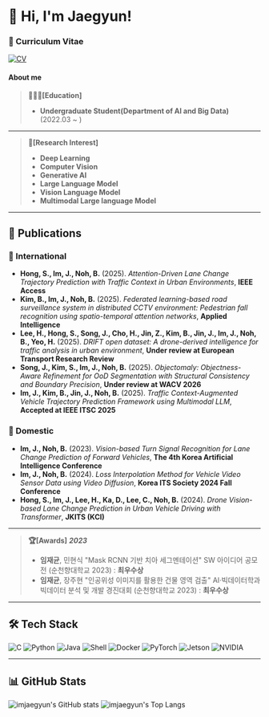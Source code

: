 <!-- <div align="center">

  #### Email
  
  [![Gmail Badge](https://img.shields.io/badge/Gmail-d14836?logo=Gmail&logoColor=white&link=mailto:imij0522@gmail.com)](mailto:imij0522@gmail.com)

  <h1 align="center">Stacks</h1>
  <p align="center">
    <img src="https://img.shields.io/badge/Python-3776AB?style=for-the-badge&logo=Python&logoColor=white"> 
    <img src="https://img.shields.io/badge/C-A8B9CC?style=for-the-badge&logo=C&logoColor=white"> 
    <img src="https://img.shields.io/badge/Java-007396?style=for-the-badge&logo=Java&logoColor=white">
    <img src="https://img.shields.io/badge/Shell_Scripting-4EAA25?style=for-the-badge&logo=gnu-bash&logoColor=white">
    <img src="https://img.shields.io/badge/Docker-2496ED?style=for-the-badge&logo=Docker&logoColor=white">
    <br>
    <img src="https://img.shields.io/badge/Linux-FCC624?style=for-the-badge&logo=Linux&logoColor=black">
    <img src="https://img.shields.io/badge/Ubuntu-E95420?style=for-the-badge&logo=Ubuntu&logoColor=white">
    <br>
    <img src="https://img.shields.io/badge/PyTorch-EE4C2C?style=for-the-badge&logo=PyTorch&logoColor=white">
    <img src="https://img.shields.io/badge/NVIDIA-76B900?style=for-the-badge&logo=NVIDIA&logoColor=white">
    <img src="https://img.shields.io/badge/Jetson-76B900?style=for-the-badge&logo=NVIDIA&logoColor=white">
  </p>

  <hr>
  
  [![](https://raw.githubusercontent.com/imjaegyun/imjaegyun/main/profile-summary-card-output/highcontrast/0-profile-details.svg)](https://github.com/vn7n24fzkq/github-profile-summary-cards)
  [![](https://raw.githubusercontent.com/imjaegyun/imjaegyun/main/profile-summary-card-output/highcontrast/1-repos-per-language.svg)](https://github.com/vn7n24fzkq/github-profile-summary-cards) 
  [![](https://raw.githubusercontent.com/imjaegyun/imjaegyun/main/profile-summary-card-output/highcontrast/2-most-commit-language.svg)](https://github.com/vn7n24fzkq/github-profile-summary-cards)
  [![](https://raw.githubusercontent.com/imjaegyun/imjaegyun/main/profile-summary-card-output/highcontrast/3-stats.svg)](https://github.com/vn7n24fzkq/github-profile-summary-cards) 
  [![](https://raw.githubusercontent.com/imjaegyun/imjaegyun/main/profile-summary-card-output/highcontrast/4-productive-time.svg)](https://github.com/vn7n24fzkq/github-profile-summary-cards)

</div>

<!--
**imjaegyun/imjaegyun** is a ✨ _special_ ✨ repository because its `README.md` (this file) appears on your GitHub profile.

Here are some ideas to get you started:

- 🔭 I’m currently working on ...
- 🌱 I’m currently learning ...
- 👯 I’m looking to collaborate on ...
- 🤔 I’m looking for help with ...
- 💬 Ask me about ...
- 📫 How to reach me: ...
- 😄 Pronouns: ...
- ⚡ Fun fact: ...
--> 



# 👋 Hi, I'm Jaegyun!

### 📄 Curriculum Vitae  
[![CV](https://img.shields.io/badge/View-CV-blue)](./Jaegyun_Im_CV.pdf)

#### About me
> **👨🏼‍🎓[Education]**
> - **Undergraduate Student(Department of AI and Big Data)** (2022.03 ~ )
---
> **🔎[Research Interest]**
> - **Deep Learning**
> - **Computer Vision**
> - **Generative AI**
> - **Large Language Model**
> - **Vision Language Model**
> - **Multimodal Large language Model**

---
## 📝 Publications

### 📌 International

- **Hong, S., Im, J., Noh, B.** (2025). _Attention-Driven Lane Change Trajectory Prediction with Traffic Context in Urban Environments_, **IEEE Access**
- **Kim, B., Im, J., Noh, B.** (2025). _Federated learning-based road surveillance system in distributed CCTV environment: Pedestrian fall recognition using spatio-temporal attention networks_, **Applied Intelligence**
- **Lee, H., Hong, S., Song, J., Cho, H., Jin, Z., Kim, B., Jin, J., Im, J., Noh, B., Yeo, H.** (2025). _DRIFT open dataset: A drone-derived intelligence for traffic analysis in urban environment_, **Under review at European Transport Research Review**
- **Song, J., Kim, S., Im, J., Noh, B.** (2025). _Objectomaly: Objectness-Aware Refinement for OoD Segmentation with Structural Consistency and Boundary Precision_, **Under review at WACV 2026**
- **Im, J., Kim, B., Jin, J., Noh, B.** (2025). _Traffic Context-Augmented Vehicle Trajectory Prediction Framework using Multimodal LLM_, **Accepted at IEEE ITSC 2025**

### 📌 Domestic

- **Im, J., Noh, B.** (2023). _Vision-based Turn Signal Recognition for Lane Change Prediction of Forward Vehicles_, **The 4th Korea Artificial Intelligence Conference**
- **Im, J., Noh, B.** (2024). _Loss Interpolation Method for Vehicle Video Sensor Data using Video Diffusion_, **Korea ITS Society 2024 Fall Conference**
- **Hong, S., Im, J., Lee, H., Ka, D., Lee, C., Noh, B.** (2024). _Drone Vision-based Lane Change Prediction in Urban Vehicle Driving with Transformer_, **JKITS (KCI)**

---
> **🏆[Awards]**
> ***2023***
> - **임재균**, 민현식 "Mask RCNN 기반 치아 세그멘테이션" SW 아이디어 공모전 (순천향대학교 2023) : **최우수상**
> - **임재균**, 장주현 "인공위성 이미지를 활용한 건물 영역 검출" AI·빅데이터학과 빅데이터 분석 및 개발 경진대회 (순천향대학교 2023) : **최우수상**
---
## 🛠️ Tech Stack

![C](https://img.shields.io/badge/-C-00599C?style=flat&logo=c&logoColor=white)
![Python](https://img.shields.io/badge/-Python-3776AB?style=flat&logo=python&logoColor=white)
![Java](https://img.shields.io/badge/-Java-007396?style=flat&logo=java&logoColor=white)
![Shell](https://img.shields.io/badge/-Shell_Scripting-4EAA25?style=flat&logo=gnu-bash&logoColor=white)
![Docker](https://img.shields.io/badge/-Docker-2496ED?style=flat&logo=docker&logoColor=white)
![PyTorch](https://img.shields.io/badge/-PyTorch-EE4C2C?style=flat&logo=pytorch&logoColor=white)
![Jetson](https://img.shields.io/badge/-Jetson-76B900?style=flat&logo=nvidia&logoColor=white)
![NVIDIA](https://img.shields.io/badge/-NVIDIA-76B900?style=flat&logo=nvidia&logoColor=white)

---

## 📊 GitHub Stats

![imjaegyun's GitHub stats](https://github-readme-stats.vercel.app/api?username=imjaegyun&show_icons=true&theme=dark)
![imjaegyun's Top Langs](https://github-readme-stats.vercel.app/api/top-langs/?username=imjaegyun&layout=compact&theme=dark)

